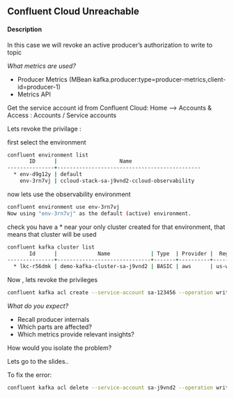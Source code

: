 ## Confluent Cloud Unreachable

#### Description
In this case we will revoke an active producer’s authorization to write to topic 

*What metrics are used?*
- Producer Metrics (MBean kafka.producer:type=producer-metrics,client-id=producer-1)
- Metrics API

Get the service account id from Confluent Cloud: Home --> Accounts & Access : Accounts / Service accounts

Lets revoke the privilage :

first select the environment

```bash
confluent environment list
       ID      |                    Name                      
---------------+----------------------------------------------
  * env-d9g12y | default                                      
    env-3rn7vj | ccloud-stack-sa-j9vnd2-ccloud-observability  
```
now lets use the observability environment

```bash
confluent environment use env-3rn7vj
Now using "env-3rn7vj" as the default (active) environment.
```
check you have a * near your only cluster created for that environment, that means that cluster will be used

```bash
confluent kafka cluster list
       Id      |             Name             | Type  | Provider |  Region   | Availability | Status  
---------------+------------------------------+-------+----------+-----------+--------------+---------
  * lkc-r56dmk | demo-kafka-cluster-sa-j9vnd2 | BASIC | aws      | us-west-2 | single-zone  | UP     
```
Now , lets revoke the privileges

```bash
confluent kafka acl create --service-account sa-123456 --operation write  --topic '*' --deny
```

*What do you expect?*
- Recall producer internals
- Which parts are affected?
- Which metrics provide relevant insights?

How would you isolate the problem?

Lets go to the slides..

To fix the error: 
```bash
confluent kafka acl delete --service-account sa-j9vnd2 --operation write  --topic '*' --deny
```